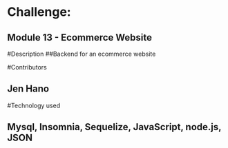 # Challenge: 
## Module 13 - Ecommerce Website 

#Description
##Backend for an ecommerce website 

#Contributors
## Jen Hano

#Technology used
## Mysql, Insomnia, Sequelize, JavaScript, node.js, JSON
